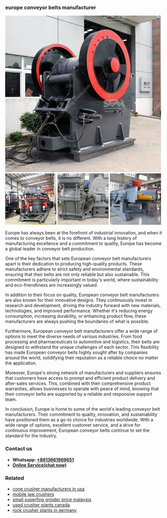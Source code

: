 <h3>europe conveyor belts manufacturer</h3><img src='1702260287.jpg' alt=''><p>Europe has always been at the forefront of industrial innovation, and when it comes to conveyor belts, it is no different. With a long history of manufacturing excellence and a commitment to quality, Europe has become a global leader in conveyor belt production.</p><p>One of the key factors that sets European conveyor belt manufacturers apart is their dedication to producing high-quality products. These manufacturers adhere to strict safety and environmental standards, ensuring that their belts are not only reliable but also sustainable. This commitment is particularly important in today's world, where sustainability and eco-friendliness are increasingly valued.</p><p>In addition to their focus on quality, European conveyor belt manufacturers are also known for their innovative designs. They continuously invest in research and development, driving the industry forward with new materials, technologies, and improved performance. Whether it's reducing energy consumption, increasing durability, or enhancing product flow, these manufacturers are always pushing the boundaries of what is possible.</p><p>Furthermore, European conveyor belt manufacturers offer a wide range of options to meet the diverse needs of various industries. From food processing and pharmaceuticals to automotive and logistics, their belts are designed to withstand the unique challenges of each sector. This flexibility has made European conveyor belts highly sought after by companies around the world, solidifying their reputation as a reliable choice no matter the application.</p><p>Moreover, Europe's strong network of manufacturers and suppliers ensures that customers have access to prompt and efficient product delivery and after-sales services. This, combined with their comprehensive product warranties, allows businesses to operate with peace of mind, knowing that their conveyor belts are supported by a reliable and responsive support team.</p><p>In conclusion, Europe is home to some of the world's leading conveyor belt manufacturers. Their commitment to quality, innovation, and sustainability have positioned them as a go-to choice for industries worldwide. With a wide range of options, excellent customer service, and a drive for continuous improvement, European conveyor belts continue to set the standard for the industry.</p><h3>Contact us</h3><ul><li><strong>Whatsapp:&nbsp;<a href="https://wa.me/8613661969651">+8613661969651</a></strong></li><li><a href="https://swt.shibang-china.com/?git&amp;zhl&amp;europe conveyor belts manufacturer"><strong>Online Service(chat now)</strong></a></li></ul><h3>Related</h3><ul><li><a href='cone crusher manufacturers in usa.md'>cone crusher manufacturers in usa</a></li><li><a href='mobile jaw crushers.md'>mobile jaw crushers</a></li><li><a href='small superfine grinder price malaysia.md'>small superfine grinder price malaysia</a></li><li><a href='used crusher plants canada.md'>used crusher plants canada</a></li><li><a href='rock crusher plants in germany.md'>rock crusher plants in germany</a></li></ul>